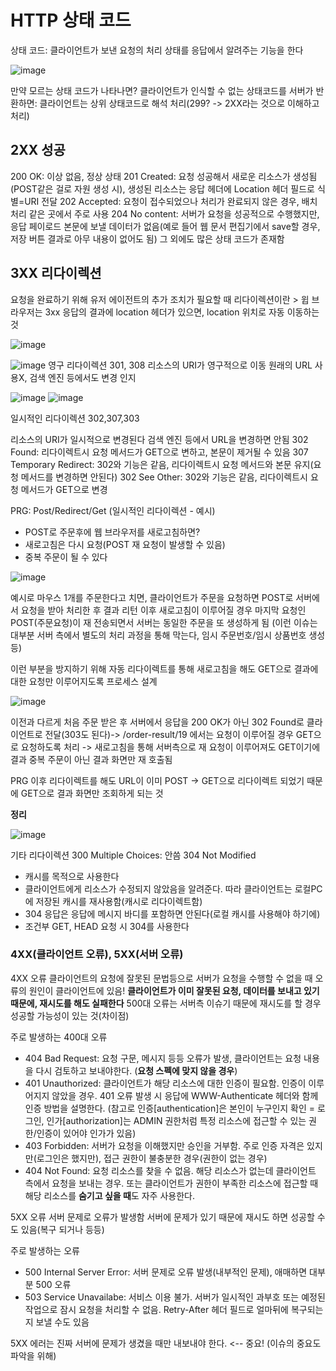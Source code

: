 # HTTP 상태 코드
상태 코드: 클라이언트가 보낸 요청의 처리 상태를 응답에서 알려주는 기능을 한다

![image](https://github.com/SAMEZ-0129/HTTP_Web_Basic_Study/assets/81644075/4368b4c0-830f-4cd3-b711-ac3e368ab30a)

만약 모르는 상태 코드가 나타나면?
클라이언트가 인식할 수 없는 상태코드를 서버가 반환하면: 클라이언트는 상위 상태코드로 해석 처리(299? -> 2XX라는 것으로 이해하고 처리)

## 2XX 성공
200 OK: 이상 없음, 정상 상태
201 Created: 요청 성공해서 새로운 리소스가 생성됨(POST같은 걸로 자원 생성 시), 생성된 리소스는 응답 헤더에 Location 헤더 필드로 식별=URI 전달
202 Accepted: 요청이 접수되었으나 처리가 완료되지 않은 경우, 배치 처리 같은 곳에서 주로 사용
204 No content: 서버가 요청을 성공적으로 수행했지만, 응답 페이로드 본문에 보낼 데이터가 없음(예로 들어 웹 문서 편집기에서 save할 경우, 저장 버튼 결과로 아무 내용이 없어도 됨)
그 외에도 많은 상태 코드가 존재함

## 3XX 리다이렉션
요청을 완료하기 위해 유저 에이전트의 추가 조치가 필요할 때
리다이렉션이란 > 윕 브라우저는 3xx 응답의 결과에 location 헤더가 있으면, location 위치로 자동 이동하는 것 

![image](https://github.com/SAMEZ-0129/HTTP_Web_Basic_Study/assets/81644075/21f4c87b-30b9-4fe6-9adb-f992754956ad)

![image](https://github.com/SAMEZ-0129/HTTP_Web_Basic_Study/assets/81644075/e5f01e31-07db-4175-b7ff-34fd518ee966)
영구 리다이렉션
301, 308
리소스의 URI가 영구적으로 이동
원래의 URL 사용X, 검색 엔진 등에서도 변경 인지

![image](https://github.com/SAMEZ-0129/HTTP_Web_Basic_Study/assets/81644075/f0ede02d-6f5b-4242-aea8-fbf38605f1c9)
![image](https://github.com/SAMEZ-0129/HTTP_Web_Basic_Study/assets/81644075/6bb3a461-0ce5-4cf4-994f-8295bd0bbed7)

일시적인 리다이렉션
302,307,303

리소스의 URI가 일시적으로 변경된다
검색 엔진 등에서 URL을 변경하면 안됨
302 Found: 리다이렉트시 요청 메서드가 GET으로 변하고, 본문이 제거될 수 있음
307 Temporary Redirect: 302와 기능은 같음, 리다이렉트시 요청 메서드와 본문 유지(요청 메서드를 변경하면 안된다)
302 See Other: 302와 기능은 같음, 리다이렉트시 요청 메서드가 GET으로 변경

PRG: Post/Redirect/Get (일시적인 리다이렉션 - 예시)
- POST로 주문후에 웹 브라우저를 새로고침하면?
- 새로고침은 다시 요청(POST 재 요청이 발생할 수 있음)
- 중복 주문이 될 수 있다
  
![image](https://github.com/SAMEZ-0129/HTTP_Web_Basic_Study/assets/81644075/a7fc9399-36bf-4896-b863-eea13628ff7b)

예시로 마우스 1개를 주문한다고 치면, 클라이언트가 주문을 요청하면 POST로 서버에서 요청을 받아 처리한 후 결과 리턴
이후 새로고침이 이루어질 경우 마지막 요청인 POST(주문요청)이 재 전송되면서 서버는 동일한 주문을 또 생성하게 됨
(이런 이슈는 대부분 서버 측에서 별도의 처리 과정을 통해 막는다, 임시 주문번호/임시 상품번호 생성 등)

이런 부분을 방지하기 위해 자동 리다이렉트를 통해 새로고침을 해도 GET으로 결과에 대한 요청만 이루어지도록 프로세스 설계

![image](https://github.com/SAMEZ-0129/HTTP_Web_Basic_Study/assets/81644075/f876a98c-ad78-4ea6-af8b-caeb07ef8c5d)

이전과 다르게 처음 주문 받은 후 서버에서 응답을 200 OK가 아닌 302 Found로 클라이언트로 전달(303도 된다)-> /order-result/19 에서는
요청이 이루어질 경우 GET으로 요청하도록 처리 -> 새로고침을 통해 서버측으로 재 요청이 이루어져도 GET이기에 결과 중복 주문이 아닌 결과 화면만 재 호출됨

PRG 이후 리다이렉트를 해도 URL이 이미 POST -> GET으로 리다이렉트 되었기 때문에 GET으로 결과 화면만 조회하게 되는 것

**정리**

![image](https://github.com/SAMEZ-0129/HTTP_Web_Basic_Study/assets/81644075/4a393884-b1db-49c7-a31b-2d7db1959cdd)

기타 리다이렉션
300 Multiple Choices: 안씀
304 Not Modified
- 캐시를 목적으로 사용한다
- 클라이언트에게 리소스가 수정되지 않았음을 알려준다. 따라 클라이언트는 로컬PC에 저장된 캐시를 재사용함(캐시로 리다이렉트함)
- 304 응답은 응답에 메시지 바디를 포함하면 안된다(로컬 캐시를 사용해야 하기에)
- 조건부 GET, HEAD 요청 시 304를 사용한다

### 4XX(클라이언트 오류), 5XX(서버 오류)
4XX 오류
클라이언트의 요청에 잘못된 문법등으로 서버가 요청을 수행할 수 없을 때
오류의 원인이 클라이언트에 있음!
**클라이언트가 이미 잘못된 요청, 데이터를 보내고 있기 때문에, 재시도를 해도 실패한다**
500대 오류는 서버측 이슈기 때문에 재시도를 할 경우 성공할 가능성이 있는 것(차이점)

주로 발생하는 400대 오류
- 404 Bad Request: 요청 구문, 메시지 등등 오류가 발생, 클라이언트는 요청 내용을 다시 검토하고 보내야한다. (**요청 스펙에 맞지 않을 경우**)
- 401 Unauthorized: 클라이언트가 해당 리소스에 대한 인증이 필요함. 인증이 이루어지지 않았을 경우. 401 오류 발생 시 응답에 WWW-Authenticate 헤더와 함께 인증 방법을 설명한다. (참고로 인증[authentication]은 본인이 누구인지 확인 = 로그인, 인가[authorization]는 ADMIN 권한처럼 특정 리소스에 접근할 수 있는 권한/인증이 있어야 인가가 있음)
- 403 Forbidden: 서버가 요청을 이해했지만 승인을 거부함. 주로 인증 자격은 있지만(로그인은 했지만), 접근 권한이 불충분한 경우(권한이 없는 경우)
- 404 Not Found: 요청 리소스를 찾을 수 없음. 해당 리소스가 없는데 클라이언트 측에서 요청을 보내는 경우. 또는 클라이언트가 권한이 부족한 리소스에 접근할 때 해당 리소스를 **숨기고 싶을 때**도 자주 사용한다.

5XX 오류
서버 문제로 오류가 발생함
서버에 문제가 있기 때문에 재시도 하면 성공할 수도 있음(복구 되거나 등등)

주로 발생하는 오류
- 500 Internal Server Error: 서버 문제로 오류 발생(내부적인 문제), 애매하면 대부분 500 오류
- 503 Service Unavailabe: 서비스 이용 불가. 서버가 일시적인 과부호 또는 예정된 작업으로 잠시 요청을 처리할 수 없음. Retry-After 헤더 필드로 얼마뒤에 복구되는지 보낼 수도 있음

5XX 에러는 진짜 서버에 문제가 생겼을 때만 내보내야 한다. <-- 중요! (이슈의 중요도 파악을 위해)
